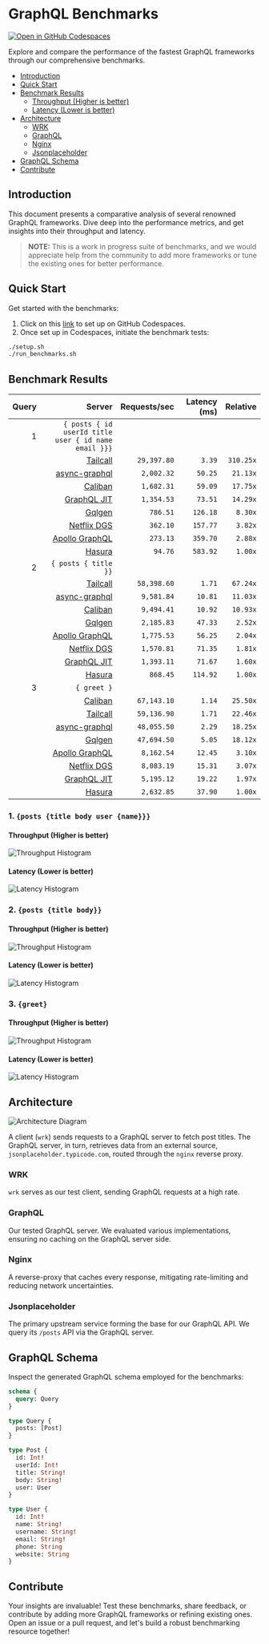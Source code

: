 # GraphQL Benchmarks <!-- omit from toc -->

[![Open in GitHub Codespaces](https://github.com/codespaces/badge.svg)](https://codespaces.new/tailcallhq/graphql-benchmarks)

Explore and compare the performance of the fastest GraphQL frameworks through our comprehensive benchmarks.

- [Introduction](#introduction)
- [Quick Start](#quick-start)
- [Benchmark Results](#benchmark-results)
  - [Throughput (Higher is better)](#throughput-higher-is-better)
  - [Latency (Lower is better)](#latency-lower-is-better)
- [Architecture](#architecture)
  - [WRK](#wrk)
  - [GraphQL](#graphql)
  - [Nginx](#nginx)
  - [Jsonplaceholder](#jsonplaceholder)
- [GraphQL Schema](#graphql-schema)
- [Contribute](#contribute)

[Tailcall]: https://github.com/tailcallhq/tailcall
[Gqlgen]: https://github.com/99designs/gqlgen
[Apollo GraphQL]: https://github.com/apollographql/apollo-server
[Netflix DGS]: https://github.com/netflix/dgs-framework
[Caliban]: https://github.com/ghostdogpr/caliban
[async-graphql]: https://github.com/async-graphql/async-graphql
[Hasura]: https://github.com/hasura/graphql-engine
[GraphQL JIT]: https://github.com/zalando-incubator/graphql-jit

## Introduction

This document presents a comparative analysis of several renowned GraphQL frameworks. Dive deep into the performance metrics, and get insights into their throughput and latency.

> **NOTE:** This is a work in progress suite of benchmarks, and we would appreciate help from the community to add more frameworks or tune the existing ones for better performance.

## Quick Start

Get started with the benchmarks:

1. Click on this [link](https://codespaces.new/tailcallhq/graphql-benchmarks) to set up on GitHub Codespaces.
2. Once set up in Codespaces, initiate the benchmark tests:

```bash
./setup.sh
./run_benchmarks.sh
```

## Benchmark Results

<!-- PERFORMANCE_RESULTS_START -->

| Query | Server | Requests/sec | Latency (ms) | Relative |
|-------:|--------:|--------------:|--------------:|---------:|
| 1 | `{ posts { id userId title user { id name email }}}` |
|| [Tailcall] | `29,397.80` | `3.39` | `310.25x` |
|| [async-graphql] | `2,002.32` | `50.25` | `21.13x` |
|| [Caliban] | `1,682.31` | `59.09` | `17.75x` |
|| [GraphQL JIT] | `1,354.53` | `73.51` | `14.29x` |
|| [Gqlgen] | `786.51` | `126.18` | `8.30x` |
|| [Netflix DGS] | `362.10` | `157.77` | `3.82x` |
|| [Apollo GraphQL] | `273.13` | `359.70` | `2.88x` |
|| [Hasura] | `94.76` | `583.92` | `1.00x` |
| 2 | `{ posts { title }}` |
|| [Tailcall] | `58,398.60` | `1.71` | `67.24x` |
|| [async-graphql] | `9,581.84` | `10.81` | `11.03x` |
|| [Caliban] | `9,494.41` | `10.92` | `10.93x` |
|| [Gqlgen] | `2,185.83` | `47.33` | `2.52x` |
|| [Apollo GraphQL] | `1,775.53` | `56.25` | `2.04x` |
|| [Netflix DGS] | `1,570.81` | `71.35` | `1.81x` |
|| [GraphQL JIT] | `1,393.11` | `71.67` | `1.60x` |
|| [Hasura] | `868.45` | `114.92` | `1.00x` |
| 3 | `{ greet }` |
|| [Caliban] | `67,143.10` | `1.14` | `25.50x` |
|| [Tailcall] | `59,136.90` | `1.71` | `22.46x` |
|| [async-graphql] | `48,055.50` | `2.29` | `18.25x` |
|| [Gqlgen] | `47,694.50` | `5.05` | `18.12x` |
|| [Apollo GraphQL] | `8,162.54` | `12.45` | `3.10x` |
|| [Netflix DGS] | `8,083.19` | `15.31` | `3.07x` |
|| [GraphQL JIT] | `5,195.12` | `19.22` | `1.97x` |
|| [Hasura] | `2,632.85` | `37.90` | `1.00x` |

<!-- PERFORMANCE_RESULTS_END -->



### 1. `{posts {title body user {name}}}`
#### Throughput (Higher is better)

![Throughput Histogram](assets/req_sec_histogram1.png)

#### Latency (Lower is better)

![Latency Histogram](assets/latency_histogram1.png)

### 2. `{posts {title body}}`
#### Throughput (Higher is better)

![Throughput Histogram](assets/req_sec_histogram2.png)

#### Latency (Lower is better)

![Latency Histogram](assets/latency_histogram2.png)

### 3. `{greet}`
#### Throughput (Higher is better)

![Throughput Histogram](assets/req_sec_histogram3.png)

#### Latency (Lower is better)

![Latency Histogram](assets/latency_histogram3.png)

## Architecture

![Architecture Diagram](assets/architecture.png)

A client (`wrk`) sends requests to a GraphQL server to fetch post titles. The GraphQL server, in turn, retrieves data from an external source, `jsonplaceholder.typicode.com`, routed through the `nginx` reverse proxy.

### WRK

`wrk` serves as our test client, sending GraphQL requests at a high rate.

### GraphQL

Our tested GraphQL server. We evaluated various implementations, ensuring no caching on the GraphQL server side.

### Nginx

A reverse-proxy that caches every response, mitigating rate-limiting and reducing network uncertainties.

### Jsonplaceholder

The primary upstream service forming the base for our GraphQL API. We query its `/posts` API via the GraphQL server.

## GraphQL Schema

Inspect the generated GraphQL schema employed for the benchmarks:

```graphql
schema {
  query: Query
}

type Query {
  posts: [Post]
}

type Post {
  id: Int!
  userId: Int!
  title: String!
  body: String!
  user: User
}

type User {
  id: Int!
  name: String!
  username: String!
  email: String!
  phone: String
  website: String
}
```

## Contribute

Your insights are invaluable! Test these benchmarks, share feedback, or contribute by adding more GraphQL frameworks or refining existing ones. Open an issue or a pull request, and let's build a robust benchmarking resource together!
